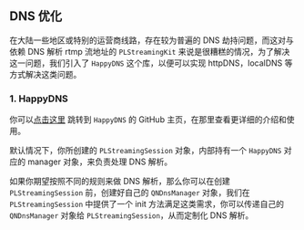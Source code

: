 ## DNS 优化

在大陆一些地区或特别的运营商线路，存在较为普遍的 DNS 劫持问题，而这对与依赖 DNS 解析 rtmp 流地址的 `PLStreamingKit` 来说是很糟糕的情况，为了解决这一问题，我们引入了 `HappyDNS` 这个库，以便可以实现 httpDNS，localDNS 等方式解决这类问题。

### 1. HappyDNS

你可以[点击这里](#https://github.com/qiniu/happy-dns-objc) 跳转到 `HappyDNS` 的 GitHub 主页，在那里查看更详细的介绍和使用。

默认情况下，你所创建的 `PLStreamingSession` 对象，内部持有一个 `HappyDNS` 对应的 manager 对象，来负责处理 DNS 解析。

如果你期望按照不同的规则来做 DNS 解析，那么你可以在创建 `PLStreamingSession` 前，创建好自己的 `QNDnsManager` 对象，我们在 `PLStreamingSession` 中提供了一个 init 方法满足这类需求，你可以传递自己的 `QNDnsManager` 对象给 `PLStreamingSession`，从而定制化 DNS 解析。

